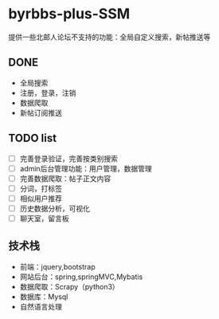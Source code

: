 # byrbbs-plus-SSM
提供一些北邮人论坛不支持的功能：全局自定义搜索，新帖推送等

## DONE

- 全局搜索
- 注册，登录，注销
- 数据爬取
- 新帖订阅推送

## TODO list

- [ ] 完善登录验证，完善按类别搜索
- [ ] admin后台管理功能：用户管理，数据管理
- [ ] 完善数据爬取：帖子正文内容
- [ ] 分词，打标签
- [ ] 相似用户推荐
- [ ] 历史数据分析，可视化
- [ ] 聊天室，留言板

## 技术栈
- 前端：jquery,bootstrap
- 网站后台：spring,springMVC,Mybatis
- 数据爬取：Scrapy（python3）
- 数据库：Mysql
- 自然语言处理
